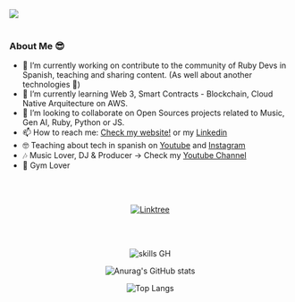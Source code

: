 <!--- Banner -->
<div>
  <img src="https://github.com/CarlosLeonCode/CarlosLeonCode/assets/40130036/01f076fd-182e-413a-84d0-e470402f1420"/>
</div>

<br />

<!--- Details -->
### About Me 😎

- 🔭 I’m currently working on contribute to the community of Ruby Devs in Spanish, teaching and sharing content. (As well about another technologies 🙂)
- 🌱 I’m currently learning Web 3, Smart Contracts - Blockchain, Cloud Native Arquitecture on AWS.
- 👯 I’m looking to collaborate on Open Sources projects related to Music, Gen AI, Ruby, Python or JS.
- 📫 How to reach me: [Check my website!](https://carlosleoncode.com) or my [Linkedin](https://www.linkedin.com/in/carlosleoncode)
- 🤓 Teaching about tech in spanish on [Youtube](https://www.youtube.com/channel/UCsPVYNJKlMnAdQyGe1CdgBA) and [Instagram](https://www.instagram.com/carlosleoncode/)
- 🎶 Music Lover, DJ & Producer -> Check my [Youtube Channel](https://www.youtube.com/@woliware)
- 💪 Gym Lover

<br /> <br />

<!-- Social Media -->
<div align="center">
  <a href="https://linktr.ee/carlosleoncode" target="_blank" style="margin: 0.5rem"> 
    <img src="https://img.shields.io/badge/Linktree-212d3c?style=for-the-badge&logo=linktree&logoColor=white" alt="Linktree">
  </a>
</div>

<br /> <br />

<div align="center">
  
![skills GH](https://github.com/CarlosLeonCode/CarlosLeonCode/assets/40130036/9d2f221c-7126-4aac-a751-af37bc17c9b0)

</div>


<div align="center" >
  
![Anurag's GitHub stats](https://github-readme-stats.vercel.app/api?username=carlosleoncode&show_icons=true)

</div>

<div align="center">
  
![Top Langs](https://github-readme-stats.vercel.app/api/top-langs/?username=carlosleoncode&size_weight=0.5&count_weight=0.5)

</div>
